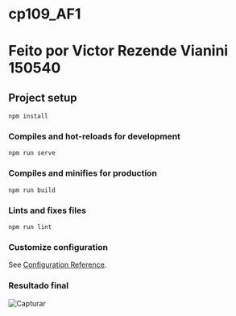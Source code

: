 # cp109_AF1
# Feito por Victor Rezende Vianini 150540

## Project setup
```
npm install
```

### Compiles and hot-reloads for development
```
npm run serve
```

### Compiles and minifies for production
```
npm run build
```

### Lints and fixes files
```
npm run lint
```

### Customize configuration
See [Configuration Reference](https://cli.vuejs.org/config/).


### Resultado final

![Capturar](https://user-images.githubusercontent.com/43206530/142745166-c850cc88-feb8-4fa2-9c4d-bfbc61a23c4c.PNG)
